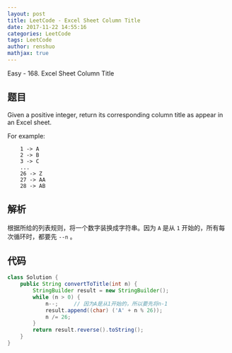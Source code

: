 ```yaml
---
layout: post
title: LeetCode - Excel Sheet Column Title
date: 2017-11-22 14:55:16
categories: LeetCode
tags: LeetCode
author: renshuo
mathjax: true
---
```


Easy - 168. Excel Sheet Column Title

<!--more-->

## 题目

Given a positive integer, return its corresponding column title as appear in an Excel sheet.

For example:

```
    1 -> A
    2 -> B
    3 -> C
    ...
    26 -> Z
    27 -> AA
    28 -> AB 
```

## 解析

根据所给的列表规则，将一个数字装换成字符串。因为 `A` 是从 `1` 开始的，所有每次循环时，都要先 `--n` 。

## 代码

``` java
class Solution {
    public String convertToTitle(int n) {
        StringBuilder result = new StringBuilder();
        while (n > 0) {
            n--;     // 因为A是从1开始的，所以要先将n-1
            result.append((char) ('A' + n % 26));
            n /= 26;
        }
        return result.reverse().toString();
    }
}
```